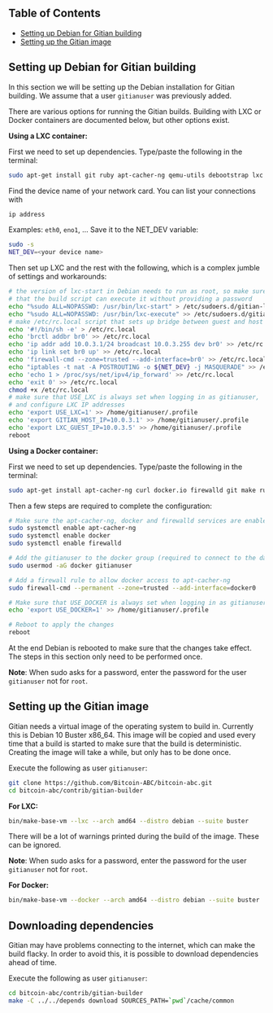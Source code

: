 Table of Contents
-----------------

- [Setting up Debian for Gitian building](#setting-up-debian-for-gitian-building)
- [Setting up the Gitian image](#setting-up-the-gitian-image)


Setting up Debian for Gitian building
-------------------------------------

In this section we will be setting up the Debian installation for Gitian building.
We assume that a user `gitianuser` was previously added.

There are various options for running the Gitian builds. Building with LXC or
Docker containers are documented below, but other options exist.


**Using a LXC container:**

First we need to set up dependencies. Type/paste the following in the terminal:

```bash
sudo apt-get install git ruby apt-cacher-ng qemu-utils debootstrap lxc python-cheetah parted kpartx bridge-utils make ubuntu-archive-keyring curl firewalld apparmor iptables
```

Find the device name of your network card. You can list your connections with
```bash
ip address
```
Examples: `eth0`, `eno1`, ...
Save it to the NET_DEV variable:
```bash
sudo -s
NET_DEV=<your device name>
```

Then set up LXC and the rest with the following, which is a complex jumble of settings and workarounds:

```bash
# the version of lxc-start in Debian needs to run as root, so make sure
# that the build script can execute it without providing a password
echo "%sudo ALL=NOPASSWD: /usr/bin/lxc-start" > /etc/sudoers.d/gitian-lxc
echo "%sudo ALL=NOPASSWD: /usr/bin/lxc-execute" >> /etc/sudoers.d/gitian-lxc
# make /etc/rc.local script that sets up bridge between guest and host
echo '#!/bin/sh -e' > /etc/rc.local
echo 'brctl addbr br0' >> /etc/rc.local
echo 'ip addr add 10.0.3.1/24 broadcast 10.0.3.255 dev br0' >> /etc/rc.local
echo 'ip link set br0 up' >> /etc/rc.local
echo 'firewall-cmd --zone=trusted --add-interface=br0' >> /etc/rc.local
echo "iptables -t nat -A POSTROUTING -o ${NET_DEV} -j MASQUERADE" >> /etc/rc.local
echo 'echo 1 > /proc/sys/net/ipv4/ip_forward' >> /etc/rc.local
echo 'exit 0' >> /etc/rc.local
chmod +x /etc/rc.local
# make sure that USE_LXC is always set when logging in as gitianuser,
# and configure LXC IP addresses
echo 'export USE_LXC=1' >> /home/gitianuser/.profile
echo 'export GITIAN_HOST_IP=10.0.3.1' >> /home/gitianuser/.profile
echo 'export LXC_GUEST_IP=10.0.3.5' >> /home/gitianuser/.profile
reboot
```


**Using a Docker container:**

First we need to set up dependencies. Type/paste the following in the terminal:

```bash
sudo apt-get install apt-cacher-ng curl docker.io firewalld git make ruby wget
```

Then a few steps are required to complete the configuration:

```bash
# Make sure the apt-cacher-ng, docker and firewalld services are enabled
sudo systemctl enable apt-cacher-ng
sudo systemctl enable docker
sudo systemctl enable firewalld

# Add the gitianuser to the docker group (required to connect to the daemon)
sudo usermod -aG docker gitianuser

# Add a firewall rule to allow docker access to apt-cacher-ng
sudo firewall-cmd --permanent --zone=trusted --add-interface=docker0

# Make sure that USE_DOCKER is always set when logging in as gitianuser
echo 'export USE_DOCKER=1' >> /home/gitianuser/.profile

# Reboot to apply the changes
reboot
```

At the end Debian is rebooted to make sure that the changes take effect. The steps in this
section only need to be performed once.

**Note**: When sudo asks for a password, enter the password for the user `gitianuser` not for `root`.

Setting up the Gitian image
---------------------------

Gitian needs a virtual image of the operating system to build in.
Currently this is Debian 10 Buster x86_64.
This image will be copied and used every time that a build is started to
make sure that the build is deterministic.
Creating the image will take a while, but only has to be done once.

Execute the following as user `gitianuser`:

```bash
git clone https://github.com/Bitcoin-ABC/bitcoin-abc.git
cd bitcoin-abc/contrib/gitian-builder
```


**For LXC:**

```bash
bin/make-base-vm --lxc --arch amd64 --distro debian --suite buster
```

There will be a lot of warnings printed during the build of the image. These can be ignored.

**Note**: When sudo asks for a password, enter the password for the user `gitianuser` not for `root`.


**For Docker:**

```bash
bin/make-base-vm --docker --arch amd64 --distro debian --suite buster
```

Downloading dependencies
------------------------

Gitian may have problems connecting to the internet, which can make the build
flacky. In order to avoid this, it is possible to download dependencies ahead
of time.

Execute the following as user `gitianuser`:

```bash
cd bitcoin-abc/contrib/gitian-builder
make -C ../../depends download SOURCES_PATH=`pwd`/cache/common
```
